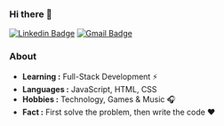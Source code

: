 ### Hi there 👋
 [![Linkedin Badge](https://img.shields.io/badge/-izaiascrs-blue?style=flat-square&logo=Linkedin&logoColor=white&link=https://https://www.linkedin.com/in/izzy-silva-878ab4202//)](https://www.linkedin.com/in/izzy-silva-878ab4202/) 
[![Gmail Badge](https://img.shields.io/badge/-izaiascrs@gmail.com-c14438?style=flat-square&logo=Gmail&logoColor=white&link=mailto:ishagupta2103@gmail.com)](mailto:izaiascrs@gmail.com)

### About

-  **Learning :** Full-Stack Development :zap:
-  **Languages :** JavaScript, HTML, CSS
-  **Hobbies :** Technology, Games & Music :headphones:
-  **Fact :** First solve the problem, then write the code :heart: 

